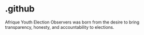 # .github
Afrique Youth Election Observers was born from the desire to bring transparency, honesty, and accountability to elections.
